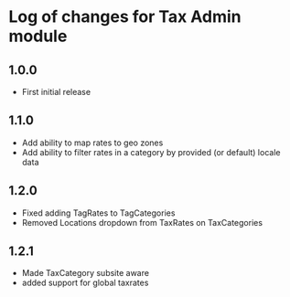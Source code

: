 # Log of changes for Tax Admin module

## 1.0.0

* First initial release

## 1.1.0

* Add ability to map rates to geo zones
* Add ability to filter rates in a category by provided (or default) locale data

## 1.2.0

* Fixed adding TagRates to TagCategories
* Removed Locations dropdown from TaxRates on TaxCategories

## 1.2.1 

* Made TaxCategory subsite aware
* added support for global taxrates